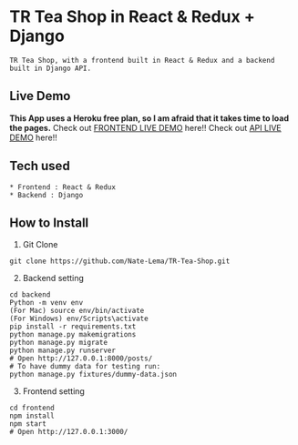 # TR Tea Shop in React & Redux + Django
```
TR Tea Shop, with a frontend built in React & Redux and a backend built in Django API.
```
## Live Demo
**This App uses a Heroku free plan, so I am afraid that it takes time to load the pages.**
Check out [FRONTEND LIVE DEMO](https://teashop-natnael-frontend.herokuapp.com) here!!
Check out [API LIVE DEMO](https://teashop-natnael-backend.herokuapp.com) here!!
## Tech used
```
* Frontend : React & Redux
* Backend : Django
```
## How to Install
1. Git Clone
```
git clone https://github.com/Nate-Lema/TR-Tea-Shop.git
```
2. Backend setting
```
cd backend
Python -m venv env
(For Mac) source env/bin/activate
(For Windows) env/Scripts\activate
pip install -r requirements.txt
python manage.py makemigrations
python manage.py migrate
python manage.py runserver
# Open http://127.0.0.1:8000/posts/
# To have dummy data for testing run:
python manage.py fixtures/dummy-data.json
```
3. Frontend setting
```
cd frontend
npm install
npm start
# Open http://127.0.0.1:3000/
```

